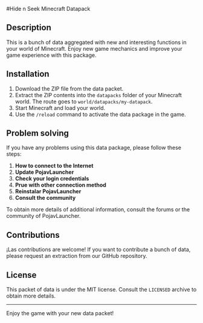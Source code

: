 #Hide n Seek Minecraft Datapack




## Description




This is a bunch of data aggregated with new and interesting functions in your world of Minecraft. Enjoy new game mechanics and improve your game experience with this package.




## Installation




1. Download the ZIP file from the data packet.
2. Extract the ZIP contents into the `datapacks` folder of your Minecraft world. The route goes to `world/datapacks/my-datapack`.
3. Start Minecraft and load your world.
4. Use the `/reload` command to activate the data package in the game.




## Problem solving




If you have any problems using this data package, please follow these steps:




1. **How to connect to the Internet**
2. **Update PojavLauncher**
3. **Check your login credentials**
4. **Prue with other connection method**
5. **Reinstalar PojavLauncher**
6. **Consult the community**




To obtain more details of additional information, consult the forums or the community of PojavLauncher.




## Contributions




¡Las contributions are welcome! If you want to contribute a bunch of data, please request an extraction from our GitHub repository.




## License




This packet of data is under the MIT license. Consult the `LICENSED` archive to obtain more details.




---




Enjoy the game with your new data packet!  

